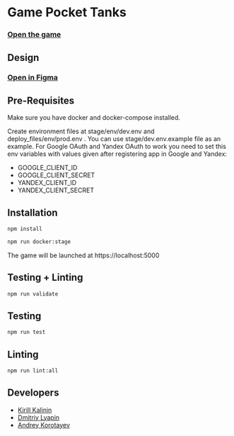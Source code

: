 # Game Pocket Tanks
### [Open the game](https://pocketanks.ru)

## Design
### [Open in Figma](https://www.figma.com/file/VQfJFBznJXtKE6i0qTMfLe/Layout?node-id=0%3A1)

## Pre-Requisites
Make sure you have docker and docker-compose installed.

Create environment files at stage/env/dev.env and deploy_files/env/prod.env .
You can use stage/dev.env.example file as an example.
For Google OAuth and Yandex OAuth to work you need to set this env variables with values 
given after registering app in Google and Yandex: 
- GOOGLE_CLIENT_ID 
- GOOGLE_CLIENT_SECRET
- YANDEX_CLIENT_ID
- YANDEX_CLIENT_SECRET

## Installation
<a name="install"></a>
<a name="installstart"></a>
```sh
npm install
```

```sh
npm run docker:stage
```

The game will be launched at https://localhost:5000

## Testing + Linting
<a name="install"></a>
<a name="installstart"></a>
```sh
npm run validate
```

## Testing
<a name="install"></a>
<a name="installstart"></a>
```sh
npm run test
```


## Linting
<a name="install"></a>
<a name="installstart"></a>
```sh
npm run lint:all
```

## Developers
<a name="developers"></a>

- [Kirill Kalinin](https://github.com/kirill-kalinin)
- [Dmitriy Lyapin](https://github.com/Pelmenya)
- [Andrey Korotayev](https://github.com/a-k-kord)

